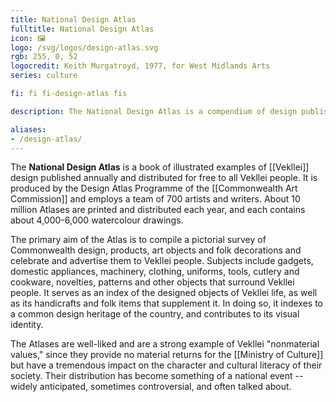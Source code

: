 ```yaml
---
title: National Design Atlas
fulltitle: National Design Atlas
icon: 🖼️
logo: /svg/logos/design-atlas.svg
rgb: 255, 0, 52
logocredit: Keith Murgatroyd, 1977, for West Midlands Arts
series: culture

fi: fi fi-design-atlas fis

description: The National Design Atlas is a compendium of design published annually by the government and distributed to all Vekllei people.

aliases:
- /design-atlas/
---
```

The **National Design Atlas** is a book of illustrated examples of [[Vekllei]] design published annually and distributed for free to all Vekllei people. It is produced by the Design Atlas Programme of the [[Commonwealth Art Commission]] and employs a team of 700 artists and writers. About 10 million Atlases are printed and distributed each year, and each contains about 4,000-6,000 watercolour drawings.

The primary aim of the Atlas is to compile a pictorial survey of Commonwealth design, products, art objects and folk decorations and celebrate and advertise them to Vekllei people. Subjects include gadgets, domestic appliances, machinery, clothing, uniforms, tools, cutlery and cookware, novelties, patterns and other objects that surround Vekllei people. It serves as an index of the designed objects of Vekllei life, as well as its handicrafts and folk items that supplement it. In doing so, it indexes to a common design heritage of the country, and contributes to its visual identity.

The Atlases are well-liked and are a strong example of Vekllei "nonmaterial values," since they provide no material returns for the [[Ministry of Culture]] but have a tremendous impact on the character and cultural literacy of their society. Their distribution has become something of a national event -- widely anticipated, sometimes controversial, and often talked about.
